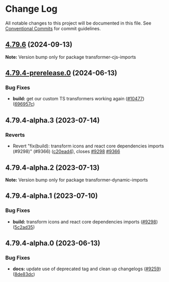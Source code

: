 # Change Log

All notable changes to this project will be documented in this file.
See [Conventional Commits](https://conventionalcommits.org) for commit guidelines.

## [4.79.6](https://github.com/patternfly/patternfly-react/compare/transformer-cjs-imports@4.79.4-prerelease.0...transformer-cjs-imports@4.79.6) (2024-09-13)

**Note:** Version bump only for package transformer-cjs-imports

## [4.79.4-prerelease.0](https://github.com/patternfly/patternfly-react/compare/transformer-cjs-imports@4.79.4-alpha.3...transformer-cjs-imports@4.79.4-prerelease.0) (2024-06-13)

### Bug Fixes

- **build:** get our custom TS transformers working again ([#10477](https://github.com/patternfly/patternfly-react/issues/10477)) ([696957c](https://github.com/patternfly/patternfly-react/commit/696957c7d61903cae274e6d2513f4402e1c0be37))

## 4.79.4-alpha.3 (2023-07-14)

### Reverts

- Revert "fix(build): transform icons and react core dependencies imports (#9298)" (#9366) ([c20ead4](https://github.com/patternfly/patternfly-react/commit/c20ead454a368b4ba03983af416c5ab6194eadf1)), closes [#9298](https://github.com/patternfly/patternfly-react/issues/9298) [#9366](https://github.com/patternfly/patternfly-react/issues/9366)

## 4.79.4-alpha.2 (2023-07-13)

**Note:** Version bump only for package transformer-dynamic-imports

## 4.79.4-alpha.1 (2023-07-10)

### Bug Fixes

- **build:** transform icons and react core dependencies imports ([#9298](https://github.com/patternfly/patternfly-react/issues/9298)) ([5c2ad35](https://github.com/patternfly/patternfly-react/commit/5c2ad3559c61c97aac74ba97102c73eeefe4a53f))

## 4.79.4-alpha.0 (2023-06-13)

### Bug Fixes

- **docs:** update use of deprecated tag and clean up changelogs ([#9259](https://github.com/patternfly/patternfly-react/issues/9259)) ([8de83dc](https://github.com/patternfly/patternfly-react/commit/8de83dc3b2fb88094fd3c21bda2ed6e371986cba))

